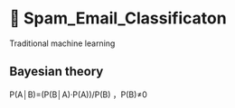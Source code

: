 # 🤖 Spam_Email_Classificaton

Traditional machine learning

## Bayesian theory

P(A│B)=(P(B│A)·P(A))/P(B) ，P(B)≠0


